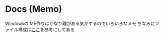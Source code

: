 # Docs (Memo)

WindowsのIME作りはかなり難がある気がするのでいろいろなメモ
ちなみにファイル構成は[ここ](https://github.com/microsoft/Windows-classic-samples/tree/main/Samples/Win7Samples/winui/input/tsf/textservice/textservice-step01)を参考にしてある

